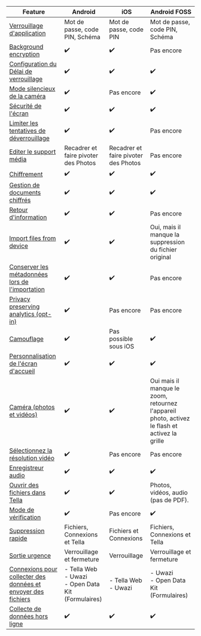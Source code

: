 
| **Feature** | **Android**| **iOS** | **Android FOSS** |
|------|------|-----|-----|
|[Verrouillage d'application](/features#app-lock)| Mot de passe, code PIN, Schéma|Mot de passe, code PIN | Mot de passe, code PIN, Schéma |
|[Background encryption](/features#background-encryption) | ✔️ | ✔️| Pas encore |
|[Configuration du Délai de verrouillage](/features#lock-timeout-configuration)| ✔️| ✔️| ✔️ |
|[Mode silencieux de la caméra](/features#camera-silent-mode)| ✔️| Pas encore| ✔️ |
| [Sécurité de l'écran](/features#screen-security)| ✔️| ✔️| ✔️ |
| [Limiter les tentatives de déverrouillage](features#restrict-unlocking-attempts)| ✔️| ✔️| Pas encore |
| [Editer le support média](/features#edit-media)| Recadrer et faire pivoter des Photos| Recadrer et faire pivoter des Photos| Pas encore |
| [Chiffrement](/features#encryption)| ✔️| ✔️| ✔️ |
| [Gestion de documents chiffrés](/features#file-management)| ✔️ | ✔️ | ✔️ |
| [Retour d'information](/features#feedback) | ✔️ | ✔️ | Pas encore |
| [Import files from device](/features#import-files-from-device)| ✔️ | ✔️ | Oui, mais il manque la suppression du fichier original |
| [Conserver les métadonnées lors de l'importation](/features#preserve-metadata-when-importing)| ✔️ | ✔️ | Pas encore |
| [Privacy preserving analytics (opt-in)](/features#privacy-preserving-analytics)| ✔️ | Pas encore | Pas encore |
| [Camouflage](/features#camouflage) | ✔️ | Pas possible sous iOS | ✔️ |
| [Personnalisation de l'écran d'accueil](/features#homescreen-customization) | ✔️ | ✔️ | ✔️ |
| [Caméra (photos et vidéos)](/features#camera-photos-and-videos) | ✔️ | ✔️ | Oui mais il manque le zoom, retournez l'appareil photo, activez le flash et activez la grille |
| [Sélectionnez la résolution vidéo](/features#select-video-resolution) | ✔️ | Pas encore | Pas encore |
| [Enregistreur audio](/features#audio-recorder)| ✔️ | ✔️ | ✔️ |
| [Ouvrir des fichiers dans Tella](/features#open-files-in-tella)| ✔️ | ✔️ | Photos, vidéos, audio (pas de PDF). |
| [Mode de vérification](/features#verification-mode)| ✔️ | Pas encore | ✔️ |
| [Suppression rapide](/features#quick-delete)| Fichiers, Connexions et Tella | Fichiers et Connexions  | Fichiers, Connexions et Tella |
| [Sortie urgence](/features#quick-exit)| Verrouillage et fermeture | Verrouillage  | Verrouillage et fermeture  |
| [Connexions pour collecter des données et envoyer des fichiers](/features#connecting-to-servers) | - Tella Web<br />- Uwazi <br />- Open Data Kit (Formulaires) | - Tella Web <br />- Uwazi  | - Uwazi <br />- Open Data Kit (Formulaires)  |
| [Collecte de données hors ligne](/features#offline-data-collection) | ✔️ | ✔️ |  ✔️ |

